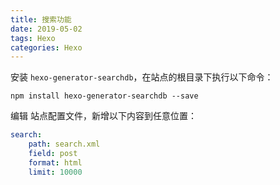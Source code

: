 ```yaml
---
title: 搜索功能
date: 2019-05-02
tags: Hexo
categories: Hexo
---
```


安装 `hexo-generator-searchdb`，在站点的根目录下执行以下命令：

```shell
npm install hexo-generator-searchdb --save
```

编辑 站点配置文件，新增以下内容到任意位置：

```yaml
search:
    path: search.xml
    field: post
    format: html
    limit: 10000
```

